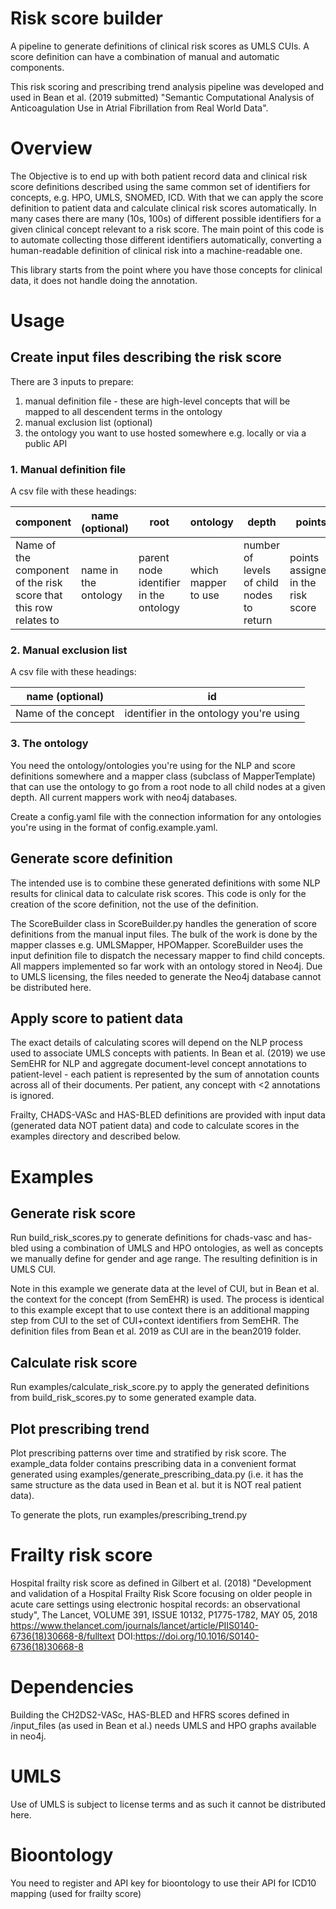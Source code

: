 # Risk score builder
A pipeline to generate definitions of clinical risk scores as UMLS CUIs. A score definition can have a combination of manual and automatic components.

This risk scoring and prescribing trend analysis pipeline was developed and used in Bean et al. (2019 submitted) "Semantic Computational Analysis of Anticoagulation Use in Atrial Fibrillation from Real World Data".

# Overview
The Objective is to end up with both patient record data and clinical risk score definitions described using the same common set of identifiers for concepts, e.g. HPO, UMLS, SNOMED, ICD. With that we can apply the score definition to patient data and calculate clinical risk scores automatically. In many cases there are many (10s, 100s) of different possible identifiers for a given clinical concept relevant to a risk score. The main point of this code is to automate collecting those different identifiers automatically, converting a human-readable definition of clinical risk into a machine-readable one.

This library starts from the point where you have those concepts for clinical data, it does not handle doing the annotation.

# Usage
## Create input files describing the risk score
There are 3 inputs to prepare:
1. manual definition file - these are high-level concepts that will be mapped to all descendent terms in the ontology
2. manual exclusion list (optional)
3. the ontology you want to use hosted somewhere e.g. locally or via a public API

### 1. Manual definition file
A csv file with these headings:

component |	name (optional) |	root |	ontology |	depth |	points | sty filter (optional) |	notes (optional)
------------ | ------------- | ------------- | ------------- | ------------- | ------------- | ------------- | -------------
Name of the component of the risk score that this row relates to | name in the ontology | parent node identifier in the ontology | which mapper to use | number of levels of  child nodes to return | points assigned in the risk score | for UMLS, the semantic types to include | any notes

### 2. Manual exclusion list
A csv file with these headings:

name (optional) | id
------------- | -------------
Name of the concept | identifier in the ontology you're using

### 3. The ontology
You need the ontology/ontologies you're using for the NLP and score definitions somewhere and a mapper class (subclass of MapperTemplate) that can use the ontology to go from a root node to all child nodes at a given depth. All current mappers work with neo4j databases.

Create a config.yaml file with the connection information for any ontologies you're using in the format of config.example.yaml.

## Generate score definition
The intended use is to combine these generated definitions with some NLP results for clinical data to calculate risk scores. This code is only for the creation of the score definition, not the use of the definition.

The ScoreBuilder class in ScoreBuilder.py handles the generation of score definitions from the manual input files. The bulk of the work is done by the mapper classes e.g. UMLSMapper, HPOMapper. ScoreBuilder uses the input definition file to dispatch the necessary mapper to find child concepts. All mappers implemented so far work with an ontology stored in Neo4j. Due to UMLS licensing, the files needed to generate the Neo4j database cannot be distributed here.

## Apply score to patient data
The exact details of calculating scores will depend on the NLP process used to associate UMLS concepts with patients. In Bean et al. (2019) we use SemEHR for NLP and aggregate document-level concept annotations to patient-level - each patient is represented by the sum of annotation counts across all of their documents. Per patient, any concept with <2 annotations is ignored.

Frailty, CHADS-VASc and HAS-BLED definitions are provided with input data (generated data NOT patient data) and code to calculate scores in the examples directory and described below.

# Examples
## Generate risk score
Run build_risk_scores.py to generate definitions for chads-vasc and has-bled using a combination of UMLS and HPO ontologies, as well as concepts we manually define for gender and age range. The resulting definition is in UMLS CUI.

Note in this example we generate data at the level of CUI, but in Bean et al. the context for the concept (from SemEHR) is used. The process is identical to this example except that to use context there is an additional mapping step from CUI to the set of CUI+context identifiers from SemEHR. The definition files from Bean et al. 2019 as CUI are in the bean2019 folder.

## Calculate risk score
Run examples/calculate_risk_score.py to apply the generated definitions from build_risk_scores.py to some generated example data.

## Plot prescribing trend
Plot prescribing patterns over time and stratified by risk score. The example_data folder contains prescribing data in a convenient format generated using examples/generate_prescribing_data.py (i.e. it has the same structure as the data used in Bean et al. but it is NOT real patient data).

To generate the plots, run examples/prescribing_trend.py

# Frailty risk score
Hospital frailty risk score as defined in Gilbert et al. (2018) "Development and validation of a Hospital Frailty Risk Score focusing on older people in acute care settings using electronic hospital records: an observational study", The Lancet, VOLUME 391, ISSUE 10132, P1775-1782, MAY 05, 2018
https://www.thelancet.com/journals/lancet/article/PIIS0140-6736(18)30668-8/fulltext
DOI:https://doi.org/10.1016/S0140-6736(18)30668-8

# Dependencies
Building the CH2DS2-VASc, HAS-BLED and HFRS scores defined in /input_files (as used in Bean et al.) needs UMLS and HPO graphs available in neo4j.

# UMLS
Use of UMLS is subject to license terms and as such it cannot be distributed here.

# Bioontology
You need to register and API key for bioontology to use their API for ICD10 mapping (used for frailty score)
